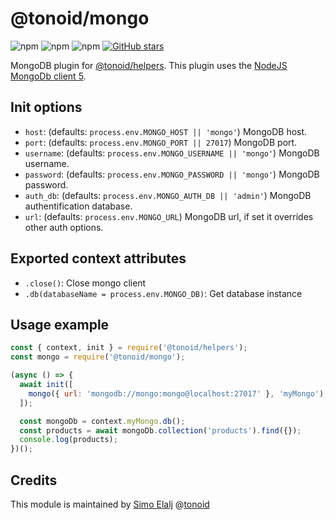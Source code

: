 # @tonoid/mongo

![npm](https://img.shields.io/npm/dt/@tonoid/mongo.svg) ![npm](https://img.shields.io/npm/v/@tonoid/mongo.svg) ![npm](https://img.shields.io/npm/l/@tonoid/mongo.svg)
[![GitHub stars](https://img.shields.io/github/stars/melalj/tonoid-mongo.svg?style=social&label=Star&maxAge=2592003)](https://github.com/melalj/tonoid-mongo)

MongoDB plugin for [@tonoid/helpers](https://github.com/melalj/tonoid-helpers).
This plugin uses the [NodeJS MongoDb client 5](https://github.com/mongodb/node-mongodb-native).

## Init options

- `host`: (defaults: `process.env.MONGO_HOST || 'mongo'`) MongoDB host.
- `port`: (defaults: `process.env.MONGO_PORT || 27017`) MongoDB port.
- `username`: (defaults: `process.env.MONGO_USERNAME || 'mongo'`) MongoDB username.
- `password`: (defaults: `process.env.MONGO_PASSWORD || 'mongo'`) MongoDB password.
- `auth_db`: (defaults: `process.env.MONGO_AUTH_DB || 'admin'`) MongoDB authentification database.
- `url`: (defaults: `process.env.MONGO_URL`) MongoDB url, if set it overrides other auth options.

## Exported context attributes

- `.close()`: Close mongo client
- `.db(databaseName = process.env.MONGO_DB)`: Get database instance

## Usage example

```js
const { context, init } = require('@tonoid/helpers');
const mongo = require('@tonoid/mongo');

(async () => {
  await init([
    mongo({ url: 'mongodb://mongo:mongo@localhost:27017' }, 'myMongo'),
  ]);

  const mongoDb = context.myMongo.db();
  const products = await mongoDb.collection('products').find({});
  console.log(products);
})();

```

## Credits

This module is maintained by [Simo Elalj](https://twitter.com/simoelalj) @[tonoid](https://www.tonoid.com)
